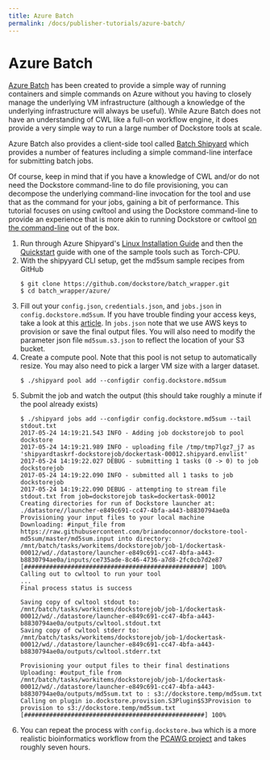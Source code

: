 ```yaml
---
title: Azure Batch
permalink: /docs/publisher-tutorials/azure-batch/
---
```

# Azure Batch

[Azure Batch](https://azure.microsoft.com/en-us/services/batch/) has been created to provide a simple way of running containers and simple commands on Azure without you having to closely manage the underlying VM infrastructure (although a knowledge of the underlying infrastructure will always be useful). While Azure Batch does not have an understanding of CWL like a full-on workflow engine, it does provide a very simple way to run a large number of Dockstore tools at scale.

Azure Batch also provides a client-side tool called [Batch Shipyard](https://github.com/Azure/batch-shipyard) which provides a number of features including a simple command-line interface for submitting batch jobs.

Of course, keep in mind that if you have a knowledge of CWL and/or do not need the Dockstore command-line to do file provisioning, you can decompose the underlying command-line invocation for the tool and use that as the command for your jobs, gaining a bit of performance. This tutorial focuses on using cwltool and using the Dockstore command-line to provide an experience that is more akin to running Dockstore or cwltool [on the command-line](/docs/user-tutorials/launch#dockstore-cli) out of the box.

1. Run through Azure Shipyard's [Linux Installation Guide](https://github.com/Azure/batch-shipyard/blob/master/docs/01-batch-shipyard-installation.md#step-2a-linux-run-the-installsh-script) and then the [Quickstart](https://github.com/Azure/batch-shipyard/blob/master/docs/02-batch-shipyard-quickstart.md) guide with one of the sample tools such as Torch-CPU.
1. With the shipyyard CLI setup, get the md5sum sample recipes from GitHub
    ```
    $ git clone https://github.com/dockstore/batch_wrapper.git
    $ cd batch_wrapper/azure/
    ```
1. Fill out your `config.json`, `credentials.json`, and `jobs.json` in `config.dockstore.md5sum`. If you have trouble finding your access keys, take a look at this [article](https://docs.microsoft.com/en-us/azure/batch/batch-account-create-portal#view-batch-account-properties). In `jobs.json` note that we use AWS keys to provision or save the final output files. You will also need to modify the parameter json file `md5sum.s3.json` to reflect the location of your S3 bucket.
1. Create a compute pool. Note that this pool is not setup to automatically resize. You may also need to pick a larger VM size with a larger dataset.
    ```
    $ ./shipyard pool add --configdir config.dockstore.md5sum
    ```
1. Submit the job and watch the output (this should take roughly a minute if the pool already exists)
    ```
    $ ./shipyard jobs add --configdir config.dockstore.md5sum --tail stdout.txt
    2017-05-24 14:19:21.543 INFO - Adding job dockstorejob to pool dockstore
    2017-05-24 14:19:21.989 INFO - uploading file /tmp/tmp7lgz7_j7 as 'shipyardtaskrf-dockstorejob/dockertask-00012.shipyard.envlist'
    2017-05-24 14:19:22.027 DEBUG - submitting 1 tasks (0 -> 0) to job dockstorejob
    2017-05-24 14:19:22.090 INFO - submitted all 1 tasks to job dockstorejob
    2017-05-24 14:19:22.090 DEBUG - attempting to stream file stdout.txt from job=dockstorejob task=dockertask-00012
    Creating directories for run of Dockstore launcher at: ./datastore//launcher-e849c691-cc47-4bfa-a443-b8830794ae0a
    Provisioning your input files to your local machine
    Downloading: #input_file from https://raw.githubusercontent.com/briandoconnor/dockstore-tool-md5sum/master/md5sum.input into directory: /mnt/batch/tasks/workitems/dockstorejob/job-1/dockertask-00012/wd/./datastore/launcher-e849c691-cc47-4bfa-a443-b8830794ae0a/inputs/ce735ade-8c46-4736-a7d8-2fc0cb7d2e87
    [##################################################] 100%
    Calling out to cwltool to run your tool
    ...
    Final process status is success

    Saving copy of cwltool stdout to: /mnt/batch/tasks/workitems/dockstorejob/job-1/dockertask-00012/wd/./datastore/launcher-e849c691-cc47-4bfa-a443-b8830794ae0a/outputs/cwltool.stdout.txt
    Saving copy of cwltool stderr to: /mnt/batch/tasks/workitems/dockstorejob/job-1/dockertask-00012/wd/./datastore/launcher-e849c691-cc47-4bfa-a443-b8830794ae0a/outputs/cwltool.stderr.txt

    Provisioning your output files to their final destinations
    Uploading: #output_file from /mnt/batch/tasks/workitems/dockstorejob/job-1/dockertask-00012/wd/./datastore/launcher-e849c691-cc47-4bfa-a443-b8830794ae0a/outputs/md5sum.txt to : s3://dockstore.temp/md5sum.txt
    Calling on plugin io.dockstore.provision.S3Plugin$S3Provision to provision to s3://dockstore.temp/md5sum.txt
    [##################################################] 100%
    ```
1. You can repeat the process with `config.dockstore.bwa` which is a more realistic bioinformatics workflow from the [PCAWG project](http://icgc.org/working-pancancer-data-aws) and takes roughly seven hours.
